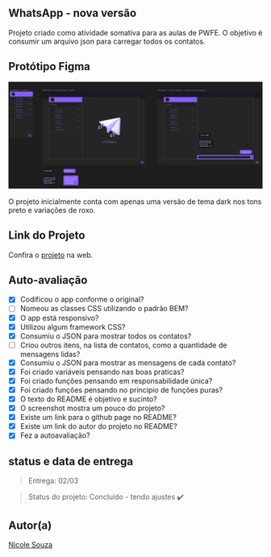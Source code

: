 ## WhatsApp - nova versão

Projeto criado como atividade somativa para as aulas de PWFE. O objetivo é consumir um arquivo json para carregar todos os contatos.

## Protótipo Figma

![](./img-pessoal/WhatsApp-Figma.PNG)

O projeto inicialmente conta com apenas uma versão de tema dark nos tons preto e variações de roxo.

## Link do Projeto

Confira o [projeto](https://nicanico.github.io/whatsApp-senai-1-2023/ds2t/nicole_souza_santos/#chatMensagens) na web.

## Auto-avaliação

- [X] Codificou o app conforme o original?
- [ ] Nomeou as classes CSS utilizando o padrão BEM?
- [X] O app está responsivo?
- [X] Utilizou algum framework CSS?
- [X] Consumiu o JSON para mostrar todos os contatos?
- [ ] Criou outros itens, na lista de contatos, como a quantidade de mensagens lidas?
- [X] Consumiu o JSON para mostrar as mensagens de cada contato?
- [X] Foi criado variáveis pensando nas boas praticas?
- [X] Foi criado funções pensando em responsabilidade única?
- [X] Foi criado funções pensando no principio de funções puras?
- [X] O texto do README é objetivo e sucinto?
- [X] O screenshot mostra um pouco do projeto?
- [X] Existe um link para o github page no README?
- [X] Existe um link do autor do projeto no README?
- [X] Fez a autoavaliação?

## status e data de entrega

> Entrega: 02/03

> Status do projeto: Concluido - tendo ajustes ✔️

## Autor(a)

[Nicole Souza](https://github.com/nicanico)
